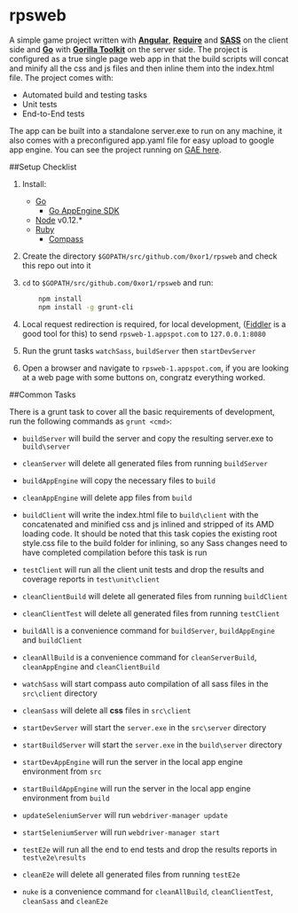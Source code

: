 rpsweb
======

A simple game project written with [**Angular**](https://angularjs.org/), [**Require**](http://requirejs.org/)
and [**SASS**](http://sass-lang.com/) on the client side and [**Go**](http://golang.org/) with [**Gorilla Toolkit**](http://www.gorillatoolkit.org/)
on the server side. The project is configured as a true single page web app in that the build scripts will concat and minify all
the css and js files and then inline them into the index.html file. The project comes with:

* Automated build and testing tasks
* Unit tests
* End-to-End tests

The app can be built into a standalone server.exe to run on any machine, it also comes with a preconfigured app.yaml file
for easy upload to google app engine. You can see the project running on [GAE here](http://rpsweb-1.appspot.com).

##Setup Checklist

1. Install:
    * [Go](http://golang.org/)
        * [Go AppEngine SDK](https://cloud.google.com/appengine/downloads)
    * [Node](https://nodejs.org/) v0.12.*
    * [Ruby](https://www.ruby-lang.org)
        * [Compass](http://compass-style.org/)

2. Create the directory `$GOPATH/src/github.com/0xor1/rpsweb` and check this repo out into it

3. `cd` to `$GOPATH/src/github.com/0xor1/rpsweb` and run:
    ```sh
        npm install
        npm install -g grunt-cli
    ```

4. Local request redirection is required, for local development, ([Fiddler](http://www.telerik.com/fiddler) is a good tool for this) to send `rpsweb-1.appspot.com` to `127.0.0.1:8080`

5. Run the grunt tasks `watchSass`, `buildServer` then `startDevServer`

6. Open a browser and navigate to `rpsweb-1.appspot.com`, if you are looking at a web page with some buttons on, congratz everything worked.

##Common Tasks

There is a grunt task to cover all the basic requirements of development, run the following commands as `grunt <cmd>`:

* `buildServer` will build the server and copy the resulting server.exe to `build\server`
* `cleanServer` will delete all generated files from running `buildServer`


* `buildAppEngine` will copy the necessary files to `build`
* `cleanAppEngine` will delete app files from `build`


* `buildClient` will write the index.html file to `build\client` with the concatenated and minified css and js inlined and stripped of its AMD loading code.
  It should be noted that this task copies the existing root style.css file to the build folder for inlining, so any Sass changes need to have completed compilation before this task is run
* `testClient` will run all the client unit tests and drop the results and coverage reports in `test\unit\client`
* `cleanClientBuild` will delete all generated files from running `buildClient`
* `cleanClientTest` will delete all generated files from running `testClient`


* `buildAll` is a convenience command for `buildServer`, `buildAppEngine` and `buildClient`
* `cleanAllBuild` is a convenience command for `cleanServerBuild`, `cleanAppEngine` and `cleanClientBuild`


* `watchSass` will start compass auto compilation of all sass files in the `src\client` directory
* `cleanSass` will delete all **css** files in `src\client`


* `startDevServer` will start the `server.exe` in the `src\server` directory
* `startBuildServer` will start the `server.exe` in the `build\server` directory


* `startDevAppEngine` will run the server in the local app engine environment from `src`
* `startBuildAppEngine` will run the server in the local app engine environment from `build`


* `updateSeleniumServer` will run `webdriver-manager update`
* `startSeleniumServer` will run `webdriver-manager start`


* `testE2e` will run all the end to end tests and drop the results reports in `test\e2e\results`
* `cleanE2e` will delete all generated files from running `testE2e`


* `nuke` is a convenience command for `cleanAllBuild`, `cleanClientTest`, `cleanSass` and `cleanE2e`


